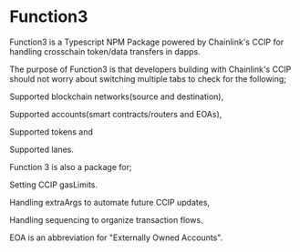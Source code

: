 # Function3
Function3 is a Typescript NPM Package powered by Chainlink's CCIP for handling crosschain token/data transfers in dapps.

The purpose of Function3 is that developers building with Chainlink's CCIP should not worry about switching multiple tabs to check for the following;

Supported blockchain networks(source and destination),

Supported accounts(smart contracts/routers and EOAs),

Supported tokens and

Supported lanes.

Function 3 is also a package for;

Setting CCIP gasLimits.

Handling extraArgs to automate future CCIP updates,

Handling sequencing to organize transaction flows.

EOA is an abbreviation for "Externally Owned Accounts".
